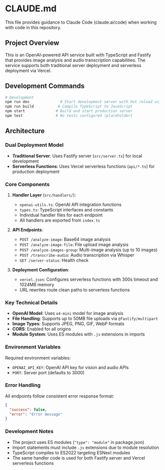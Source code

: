 # CLAUDE.md

This file provides guidance to Claude Code (claude.ai/code) when working with code in this repository.

## Project Overview

This is an OpenAI-powered API service built with TypeScript and Fastify that provides image analysis and audio transcription capabilities. The service supports both traditional server deployment and serverless deployment via Vercel.

## Development Commands

```bash
# Development
npm run dev              # Start development server with hot reload using tsx
npm run build           # Compile TypeScript to JavaScript
npm start              # Build and start production server
npm test               # No tests configured (placeholder)
```

## Architecture

### Dual Deployment Model
- **Traditional Server**: Uses Fastify server (`src/server.ts`) for local development
- **Serverless Functions**: Uses Vercel serverless functions (`api/*.ts`) for production deployment

### Core Components

1. **Handler Layer** (`src/handlers/`):
   - `openai-utils.ts`: OpenAI API integration functions
   - `types.ts`: TypeScript interfaces and constants
   - Individual handler files for each endpoint
   - All handlers are exported from `index.ts`

2. **API Endpoints**:
   - `POST /analyze-image`: Base64 image analysis
   - `POST /analyze-image-file`: File upload image analysis
   - `POST /analyze-images-group`: Multi-image analysis (up to 10 images)
   - `POST /transcribe-audio`: Audio transcription via Whisper
   - `GET /server-status`: Health check

3. **Deployment Configuration**:
   - `vercel.json`: Configures serverless functions with 300s timeout and 1024MB memory
   - URL rewrites route clean paths to serverless functions

### Key Technical Details

- **OpenAI Model**: Uses `o4-mini` model for image analysis
- **File Handling**: Supports up to 50MB file uploads via `@fastify/multipart`
- **Image Types**: Supports JPEG, PNG, GIF, WebP formats
- **CORS**: Enabled for all origins
- **Module System**: Uses ES modules with `.js` extensions in imports

### Environment Variables

Required environment variables:
- `OPENAI_API_KEY`: OpenAI API key for vision and audio APIs
- `PORT`: Server port (defaults to 3000)

### Error Handling

All endpoints follow consistent error response format:
```json
{
  "success": false,
  "error": "Error message"
}
```

### Development Notes

- The project uses ES modules (`"type": "module"` in package.json)
- Import statements must include `.js` extensions due to module resolution
- TypeScript compiles to ES2022 targeting ESNext modules
- The same handler code is used for both Fastify server and Vercel serverless functions